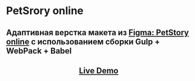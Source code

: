 # PetSrory online

## Адаптивная верстка макета из [Figma: PetStory online](https://www.figma.com/file/CmYVAUO8u2ixQSsKfz2k9a/PetStory-online?node-id=0%3A1) с использованием сборки Gulp + WebPack + Babel

 <h2 align="center"><a  href="https://romanchuchev.github.io/online-zoo-gulp/">Live Demo</a></h2>
